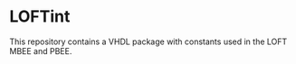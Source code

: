 LOFTint
=======

This repository contains a VHDL package with constants used in the LOFT MBEE and PBEE.
